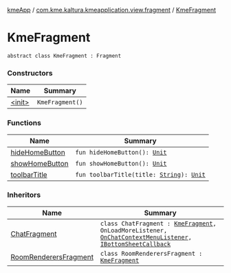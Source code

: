 [kmeApp](../../index.md) / [com.kme.kaltura.kmeapplication.view.fragment](../index.md) / [KmeFragment](./index.md)

# KmeFragment

`abstract class KmeFragment : Fragment`

### Constructors

| Name | Summary |
|---|---|
| [&lt;init&gt;](-init-.md) | `KmeFragment()` |

### Functions

| Name | Summary |
|---|---|
| [hideHomeButton](hide-home-button.md) | `fun hideHomeButton(): `[`Unit`](https://kotlinlang.org/api/latest/jvm/stdlib/kotlin/-unit/index.html) |
| [showHomeButton](show-home-button.md) | `fun showHomeButton(): `[`Unit`](https://kotlinlang.org/api/latest/jvm/stdlib/kotlin/-unit/index.html) |
| [toolbarTitle](toolbar-title.md) | `fun toolbarTitle(title: `[`String`](https://kotlinlang.org/api/latest/jvm/stdlib/kotlin/-string/index.html)`): `[`Unit`](https://kotlinlang.org/api/latest/jvm/stdlib/kotlin/-unit/index.html) |

### Inheritors

| Name | Summary |
|---|---|
| [ChatFragment](../-chat-fragment/index.md) | `class ChatFragment : `[`KmeFragment`](./index.md)`, OnLoadMoreListener, `[`OnChatContextMenuListener`](../../com.kme.kaltura.kmeapplication.view.adapter.viewholder/-on-chat-context-menu-listener/index.md)`, `[`IBottomSheetCallback`](../../com.kme.kaltura.kmeapplication.view/-i-bottom-sheet-callback/index.md) |
| [RoomRenderersFragment](../-room-renderers-fragment/index.md) | `class RoomRenderersFragment : `[`KmeFragment`](./index.md) |
